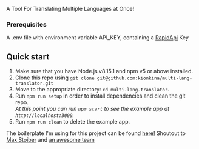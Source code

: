 A Tool For Translating Multiple Languages at Once!

### Prerequisites
A .env file with environment variable API_KEY, containing a [RapidApi](https://rapidapi.com/googlecloud/api/google-translate1) Key 

## Quick start

1.  Make sure that you have Node.js v8.15.1 and npm v5 or above installed.
2.  Clone this repo using `git clone git@github.com:kionkina/multi-lang-translator.git`
3.  Move to the appropriate directory: `cd multi-lang-translator`.<br />
4.  Run `npm run setup` in order to install dependencies and clean the git repo.<br />
    _At this point you can run `npm start` to see the example app at `http://localhost:3000`._
5.  Run `npm run clean` to delete the example app.

The boilerplate I'm using for this project can be found [here!](https://github.com/react-boilerplate/react-boilerplate/)
Shoutout to [Max Stoiber](https://twitter.com/mxstbr) and [an awesome team](https://github.com/orgs/react-boilerplate/people)
